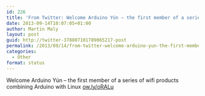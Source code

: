 ```yaml
---
id: 226
title: 'From Twitter: Welcome Arduino Yún – the first member of a series&#8230;'
date: 2013-09-14T10:07:05+01:00
author: Martin Maly
layout: post
guid: http://twitter-378807101789065217-post
permalink: /2013/09/14/from-twitter-welcome-arduino-yun-the-first-member-of-a-series/
categories:
  - Other
format: status
---
```

Welcome Arduino Yún – the first member of a series of wifi products combining Arduino with Linux [ow.ly/oRALu](http://ow.ly/oRALu)